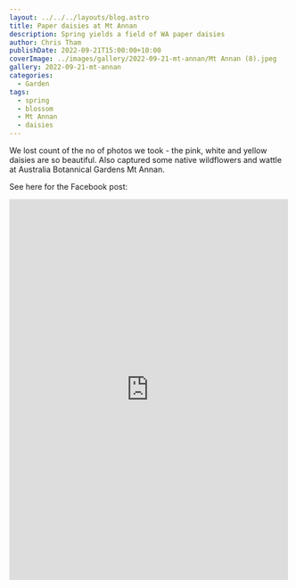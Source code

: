 ```yaml
---
layout: ../../../layouts/blog.astro
title: Paper daisies at Mt Annan
description: Spring yields a field of WA paper daisies
author: Chris Tham
publishDate: 2022-09-21T15:00:00+10:00
coverImage: ../images/gallery/2022-09-21-mt-annan/Mt Annan (8).jpeg
gallery: 2022-09-21-mt-annan
categories:
  - Garden
tags:
  - spring
  - blossom
  - Mt Annan
  - daisies
---
```


We lost count of the no of photos we took - the pink, white and yellow daisies are so beautiful. Also captured some native wildflowers and wattle at Australia Botannical Gardens Mt Annan.

See here for the Facebook post:

<iframe src="https://www.facebook.com/plugins/post.php?href=https%3A%2F%2Fwww.facebook.com%2Fchris1.tham%2Fposts%2Fpfbid036CzVvAzhpUWvTZUsBxeycNJZuEqFxEEzJTF3LT2QcmPNgRkf2yKMZtN3DVAzEmiWl&show_text=true&width=500" width="500" height="684" style="border:none;overflow:hidden" scrolling="no" frameborder="0" allowfullscreen="true" allow="autoplay; clipboard-write; encrypted-media; picture-in-picture; web-share"></iframe>
